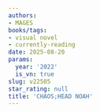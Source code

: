 ```yaml
---
authors:
- MAGES
books/tags:
- visual novel
- currently-reading
date: 2025-08-20
params:
  year: '2022'
  is_vn: true
slug: v22505
star_rating: null
title: 'CHAOS;HEAD NOAH'
---
```


<!--more-->
